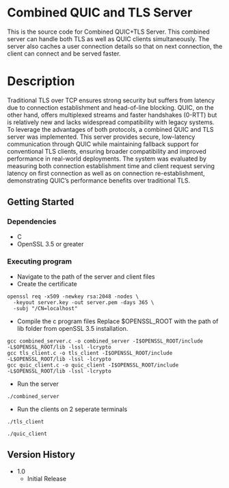 # Combined QUIC and TLS Server

This is the source code for Combined QUIC+TLS Server. This combined server can handle both TLS as well as QUIC clients simultaneously. The server also caches a user connection details so that on next connection, the client can connect and be served faster.

# Description

Traditional TLS over TCP ensures strong security but suffers from latency due to connection establishment and head-of-line blocking. QUIC, on the other hand, offers multiplexed streams and faster handshakes (0-RTT) but is relatively new and lacks widespread compatibility with legacy systems. To leverage the advantages of both protocols, a combined QUIC and TLS server was implemented. This server provides secure, low-latency communication through QUIC while maintaining fallback support for conventional TLS clients, ensuring broader compatibility and improved performance in real-world deployments. The system was evaluated by measuring both connection establishment time and client request serving latency on first connection as well as on connection re-establishment, demonstrating QUIC’s performance benefits over traditional TLS.

## Getting Started

### Dependencies

* C
* OpenSSL 3.5 or greater

### Executing program
* Navigate to the path of the server and client files
* Create the certificate
```
openssl req -x509 -newkey rsa:2048 -nodes \
  -keyout server.key -out server.pem -days 365 \
  -subj "/CN=localhost"
```
* Compile the c program files
Replace $OPENSSL_ROOT with the path of lib folder from openSSL 3.5 installation.
```
gcc combined_server.c -o combined_server -I$OPENSSL_ROOT/include
-L$OPENSSL_ROOT/lib -lssl -lcrypto
gcc tls_client.c -o tls_client -I$OPENSSL_ROOT/include
-L$OPENSSL_ROOT/lib -lssl -lcrypto
gcc quic_client.c -o quic_client -I$OPENSSL_ROOT/include
-L$OPENSSL_ROOT/lib -lssl -lcrypto
```
* Run the server
```
./combined_server
```
* Run the clients on 2 seperate terminals

```
./tls_client
```
```
./quic_client
```

## Version History

* 1.0
    * Initial Release


